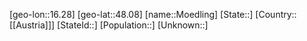 ﻿---
location: [48.08,16.28]
type: City
tags:
- geo/City


SpocWebEntityId: 32694
isDeleted: false
confidential: public

---
[geo-lon::16.28]
[geo-lat::48.08]
[name::Moedling]
[State::]
[Country::[[Austria]]]
[StateId::]
[Population::]
[Unknown::]

